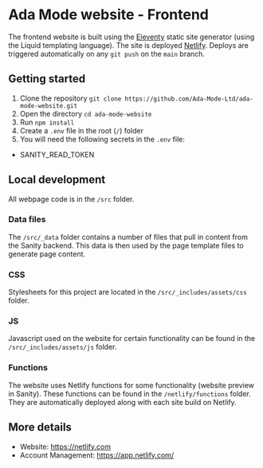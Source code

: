 # Ada Mode website - Frontend

The frontend website is built using the [Eleventy](https://www.11ty.dev/) static site generator (using the Liquid templating language). The site is deployed [Netlify](https://app.netlify.com/). Deploys are triggered automatically on any `git push` on the `main` branch.

## Getting started

1. Clone the repository `git clone https://github.com/Ada-Mode-Ltd/ada-mode-website.git`
1. Open the directory `cd ada-mode-website`
1. Run `npm install`
1. Create a `.env` file in the root (`/`) folder
1. You will need the following secrets in the `.env` file:

- SANITY_READ_TOKEN

## Local development

All webpage code is in the `/src` folder.

### Data files

The `/src/_data` folder contains a number of files that pull in content from the Sanity backend. This data is then used by the page template files to generate page content.

### CSS

Stylesheets for this project are located in the `/src/_includes/assets/css` folder.

### JS

Javascript used on the website for certain functionality can be found in the `/src/_includes/assets/js` folder.

### Functions

The website uses Netlify functions for some functionality (website preview in Sanity). These functions can be found in the `/netlify/functions` folder. They are automatically deployed along with each site build on Netlify.

## More details

- Website: <https://netlify.com>
- Account Management: <https://app.netlify.com/>
